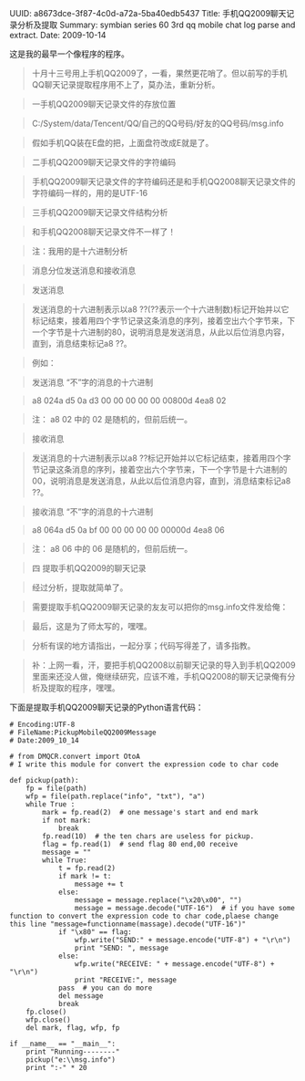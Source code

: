 UUID: a8673dce-3f87-4c0d-a72a-5ba40edb5437
Title: 手机QQ2009聊天记录分析及提取
Summary: symbian series 60 3rd qq mobile chat log parse and extract.
Date: 2009-10-14

这是我的最早一个像程序的程序。

> 十月十三号用上手机QQ2009了，一看，果然更花哨了。但以前写的手机QQ聊天记录提取程序用不上了，莫办法，重新分析。

> 一手机QQ2009聊天记录文件的存放位置

> C:/System/data/Tencent/QQ/自己的QQ号码/好友的QQ号码/msg.info

> 假如手机QQ装在E盘的把，上面盘符改成E就是了。

> 二手机QQ2009聊天记录文件的字符编码

> 手机QQ2009聊天记录文件的字符编码还是和手机QQ2008聊天记录文件的字符编码一样的，用的是UTF-16

> 三手机QQ2009聊天记录文件结构分析

> 和手机QQ2008聊天记录文件不一样了！

> 注：我用的是十六进制分析

> 消息分位发送消息和接收消息

> 发送消息

> 发送消息的十六进制表示以a8 ??(??表示一个十六进制数)标记开始并以它标记结束，接着用四个字节记录这条消息的序列，接着空出六个字节来，下一个字节是十六进制的80，说明消息是发送消息，从此以后位消息内容，直到，消息结束标记a8 ??。

> 例如：

> 发送消息 “不”字的消息的十六进制

> a8 024a d5 0a d3 00 00 00 00 00 00800d 4ea8 02

> 注： a8 02 中的 02 是随机的，但前后统一。

> 接收消息

> 发送消息的十六进制表示以a8 ??标记开始并以它标记结束，接着用四个字节记录这条消息的序列，接着空出六个字节来，下一个字节是十六进制的00，说明消息是发送消息，从此以后位消息内容，直到，消息结束标记a8 ??。

> 接收消息 “不”字的消息的十六进制

> a8 064a d5 0a bf 00 00 00 00 00 00000d 4ea8 06

> 注： a8 06 中的 06 是随机的，但前后统一。


> 四 提取手机QQ2009的聊天记录

> 经过分析，提取就简单了。

> 需要提取手机QQ2009聊天记录的友友可以把你的msg.info文件发给俺：

> 最后，这是为了师太写的，嘿嘿。

> 分析有误的地方请指出，一起分享；代码写得差了，请多指教。

> 补：上网一看，汗，要把手机QQ2008以前聊天记录的导入到手机QQ2009里面来还没人做，俺继续研究，应该不难，手机QQ2008的聊天记录俺有分析及提取的程序，嘿嘿。

下面是提取手机QQ2009聊天记录的Python语言代码：

```
# Encoding:UTF-8
# FileName:PickupMobileQQ2009Message
# Date:2009_10_14

# from DMQCR.convert import OtoA
# I write this module for convert the expression code to char code

def pickup(path):
	fp = file(path)
	wfp = file(path.replace("info", "txt"), "a")
	while True :
		mark = fp.read(2)  # one message's start and end mark
		if not mark:
			break
		fp.read(10)  # the ten chars are useless for pickup.
		flag = fp.read(1)  # send flag 80 end,00 receive
		message = ""
		while True:
			t = fp.read(2)
			if mark != t:
				message += t
			else:
				message = message.replace("\x20\x00", "")
				message = message.decode("UTF-16")  # if you have some function to convert the expression code to char code,plaese change this line "message=functionname(massage).decode("UTF-16")"
			if "\x80" == flag:
				wfp.write("SEND:" + message.encode("UTF-8") + "\r\n")
				print "SEND: ", message
			else:
				wfp.write("RECEIVE: " + message.encode("UTF-8") + "\r\n")
				print "RECEIVE:", message
			pass  # you can do more
			del message
			break
	fp.close()
	wfp.close()
	del mark, flag, wfp, fp

if __name__ == "__main__":
	print "Running--------"
	pickup("e:\\msg.info")
	print ":-" * 20
```
